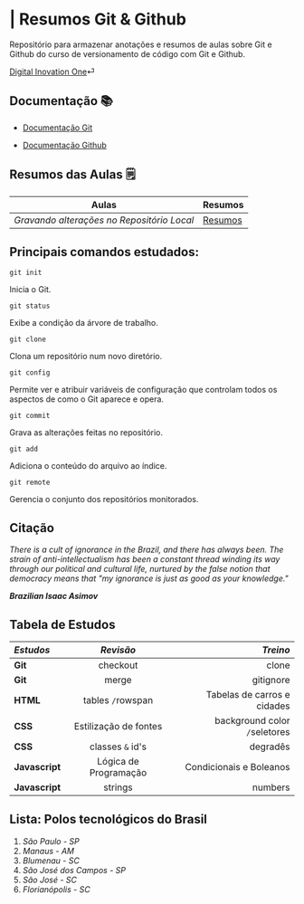 # | Resumos Git & Github 
Repositório para armazenar anotações e resumos de aulas sobre Git e Github do curso de versionamento de código com Git e Github. 

[Digital Inovation One](https://web.dio.me)⏎ 

## Documentação 📚
- [Documentação Git](https://git-scm.com/book/pt-br/v2/Come%c3%a7ando-Sobre-Controle-de-Vers%c3%a3o)

- [Documentação Github](https://docs.github.com/pt)
## Resumos das Aulas 🗒️
|Aulas |Resumos|
|------|-------|
|_Gravando alterações no Repositório Local_ |[Resumos](https://web.dio.me/course/406684a4-396d-4160-94b9-ead934e18564/learning/599dd3dd-d189-474f-a55c-22f37b4472da?autoplay=1&back=%2Ftrack%2Fsantander-linux-para-iniciantes&moduleId=undefined&tab=undefined)|

## Principais comandos estudados:
```
git init 
```
Inicia o Git.
```
git status
```
Exibe a condição da árvore de trabalho.
```
git clone
```
Clona um repositório num novo diretório.
```
git config
```
Permite ver e atribuir variáveis de configuração que controlam todos os aspectos de como o Git aparece e opera.
```
git commit
```
Grava as alterações feitas no repositório.
```
git add
```
Adiciona o conteúdo do arquivo ao índice.
```
git remote
```
Gerencia o conjunto dos repositórios monitorados.


## Citação

_There is a cult of ignorance in the Brazil, and there has always been. The strain of anti-intellectualism has been a constant thread winding its way through our political and cultural life, nurtured by the false notion that democracy means that "my ignorance is just as good as your knowledge."_  

  ***Brazilian Isaac Asimov*** 
   

## Tabela de Estudos

| *Estudos* | *Revisão* | *Treino* |
|:---------|:---------:|--------:|
| **Git** | checkout | clone|
| **Git** | merge | gitignore |
| **HTML** | tables `/`rowspan | Tabelas de carros e cidades |
| **CSS** | Estilização de fontes | background color `/`seletores |
| **CSS** | classes `&` id's |  degradês
| **Javascript** | Lógica de Programação | Condicionais e Boleanos |
| **Javascript** | strings | numbers

## Lista: Polos tecnológicos do Brasil
1. *São Paulo - SP*
2. *Manaus - AM*
3. *Blumenau - SC*
4. *São José dos Campos - SP*
5. *São José - SC*
6. *Florianópolis - SC*
